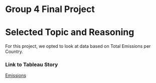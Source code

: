 # Group 4 Final Project

# Selected Topic and Reasoning

For this project, we opted to look at data based on Total Emissions per Country. 


### Link to Tableau Story

[Emissions](https://public.tableau.com/views/Emissions_16792565110550/Story1?:language=en-US&publish=yes&:display_count=n&:origin=viz_share_link "Tableau Story")


